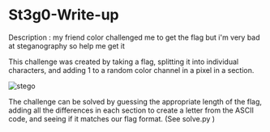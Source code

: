 # St3g0-Write-up

Description :
my friend color challenged me to get the flag but i'm very bad at steganography so help me get it 

This challenge was created by taking a flag, splitting it into individual characters, and adding 1 to a random color channel in a pixel in a section. 

![stego](https://user-images.githubusercontent.com/80649768/189890669-59d4f7dc-0f3e-4096-9ae9-edbb4b278b90.png)


The challenge can be solved by guessing the appropriate length of the flag, adding all the differences in each section to create a letter from the ASCII code, and seeing if it matches our flag format. (See solve.py )
